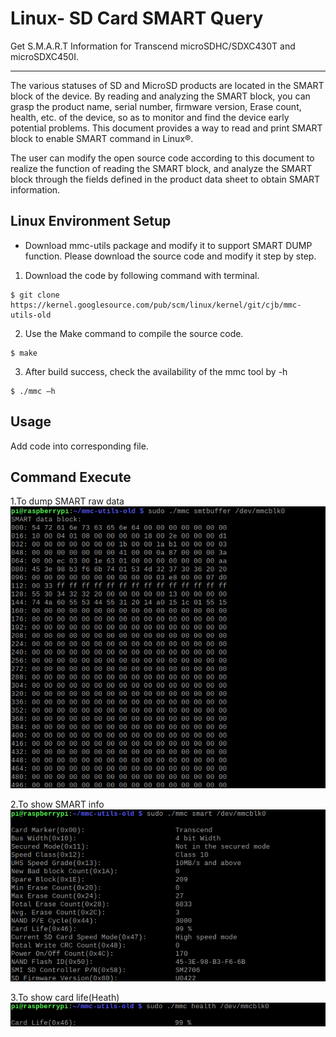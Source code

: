 # Linux- SD Card SMART Query
Get S.M.A.R.T Information for Transcend microSDHC/SDXC430T and microSDXC450I.

-------------------------
The various statuses of SD and MicroSD products are located in the SMART block of the device. 
By reading and analyzing the SMART block, you can grasp the product name, serial number, 
firmware version, Erase count, health, etc. of the device, so as to monitor and find the device 
early potential problems. This document provides a way to read and print SMART block to enable 
SMART command in Linux®. 

The user can modify the open source code according to this document to realize the function of 
reading the SMART block, and analyze the SMART block through the fields defined in the product 
data sheet to obtain SMART information. 

Linux Environment Setup
-------------------------

- Download mmc-utils package and modify it to support SMART DUMP function. Please download the source code and modify it step by step.

1. Download the code by following command with terminal.
```
$ git clone https://kernel.googlesource.com/pub/scm/linux/kernel/git/cjb/mmc-utils-old
```
2. Use the Make command to compile the source code.
```
$ make
```
3. After build success, check the availability of the mmc tool by -h
```
$ ./mmc –h
```

Usage
-------------------------
Add code into corresponding file.

Command Execute
-------------------------
1.To dump SMART raw data</br>
![Buffer](https://github.com/WBJisMyName/READMETest/blob/main/smtbuffer.png)

2.To show SMART info</br>
![SMART](https://github.com/WBJisMyName/READMETest/blob/main/smart.png)

3.To show card life(Heath)</br>
![Heath](https://github.com/WBJisMyName/READMETest/blob/main/health.png)


